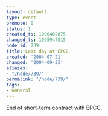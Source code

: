 ```yaml
---
layout: default
type: event
promote: 0
status: 1
created_ts: 1090402075
changed_ts: 1095947515
node_id: 739
title: Last day at EPCC
created: '2004-07-21'
changed: '2004-09-23'
aliases:
- "/node/739/"
permalink: "/node/739/"
tags:
- General
---
```

End of short-term contract with EPCC.
